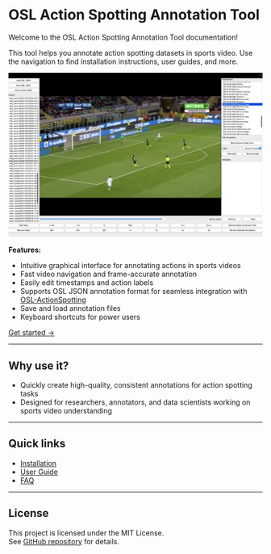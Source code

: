 # OSL Action Spotting Annotation Tool

Welcome to the OSL Action Spotting Annotation Tool documentation!

This tool helps you annotate action spotting datasets in sports video. Use the navigation to find installation instructions, user guides, and more.

![Main GUI Screenshot](assets/screenshot_main.png)

**Features:**
- Intuitive graphical interface for annotating actions in sports videos
- Fast video navigation and frame-accurate annotation
- Easily edit timestamps and action labels
- Supports OSL JSON annotation format for seamless integration with [OSL-ActionSpotting](https://github.com/OpenSportsLab/OSL-ActionSpotting)
- Save and load annotation files
- Keyboard shortcuts for power users

[Get started &rarr;](getting_started.md)

---

## Why use it?

- Quickly create high-quality, consistent annotations for action spotting tasks
- Designed for researchers, annotators, and data scientists working on sports video understanding

---

## Quick links

- [Installation](installation.md)
- [User Guide](gui_overview.md)
- [FAQ](faq.md)

---

## License

This project is licensed under the MIT License.  
See [GitHub repository](https://github.com/OpenSportsLab/DatasetAnnotationTool) for details.
